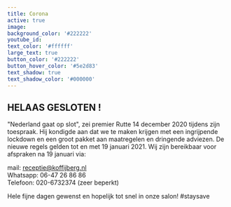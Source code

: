 ```yaml
---
title: Corona
active: true
image:
background_color: '#222222'
youtube_id:
text_color: '#ffffff'
large_text: true
button_color: '#222222'
button_hover_color: '#5e2d83'
text_shadow: true
text_shadow_color: '#000000'
---
```


## HELAAS GESLOTEN \!&nbsp;

"Nederland gaat op slot", zei premier Rutte 14 december 2020 tijdens zijn toespraak. Hij kondigde aan dat we te maken krijgen met een ingrijpende lockdown en een groot pakket aan maatregelen en dringende adviezen. De nieuwe regels gelden tot en met 19 januari 2021. Wij zijn bereikbaar voor afspraken na 19 januari via:

mail: receptie@koffijberg.nl<br>Whatsapp: 06-47 26 86 86<br>Telefoon: 020-6732374 (zeer beperkt)

Hele fijne dagen gewenst en hopelijk tot snel in onze salon\! \#staysave

&nbsp;
